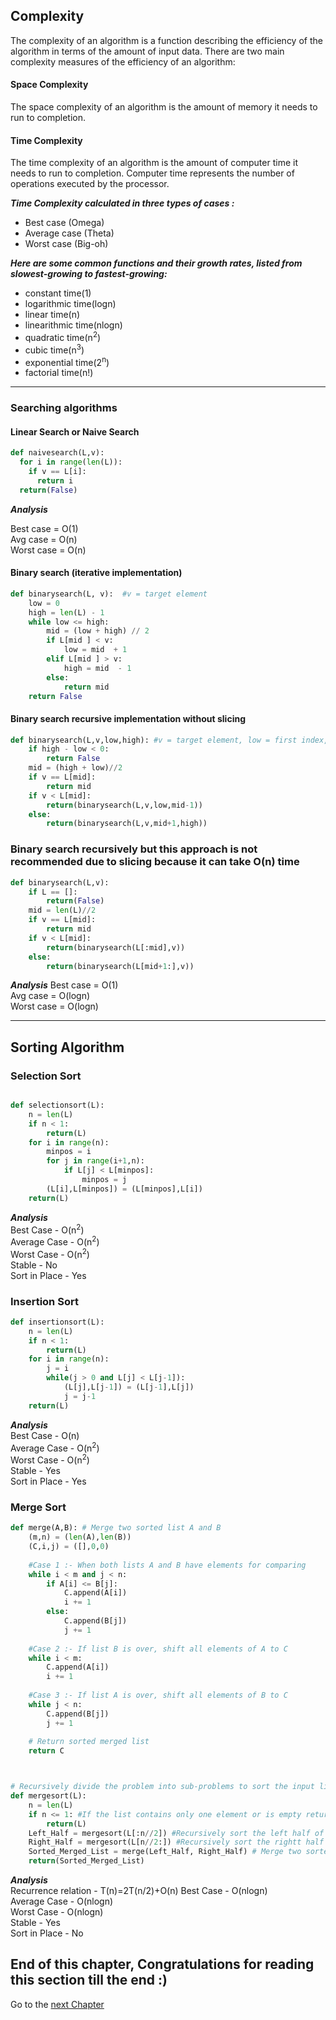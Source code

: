 
## Complexity
The complexity of an algorithm is a function describing the efficiency of the algorithm in terms of the amount of input data. There are two main complexity measures of the efficiency of an algorithm:

#### Space Complexity
The space complexity of an algorithm is the amount of memory it needs to run to completion.

#### Time Complexity
The time complexity of an algorithm is the amount of computer time it needs to run to completion. Computer time represents the number of operations executed by the processor.

***Time Complexity calculated in three types of cases :***
- Best case (Omega)
- Average case (Theta)
- Worst case (Big-oh)

***Here are some common functions and their growth rates, listed from slowest-growing to fastest-growing:***
- constant time(1)
 - logarithmic time(logn)
 - linear time(n)
 - linearithmic time(nlogn)
 - quadratic time(n<sup>2</sup>)
 - cubic time(n<sup>3</sup>)
 - exponential time(2<sup>n</sup>)
 - factorial time(n!)

****

 ### Searching algorithms

 #### Linear Search or Naive Search
```python
def naivesearch(L,v):
  for i in range(len(L)):
    if v == L[i]:
      return i
  return(False)
```
***Analysis***

Best case = O(1)  
Avg case = O(n)  
Worst case = O(n)

#### Binary search (iterative implementation)
```python 
def binarysearch(L, v):  #v = target element
    low = 0
    high = len(L) - 1
    while low <= high: 
        mid = (low + high) // 2
        if L[mid ] < v:
            low = mid  + 1
        elif L[mid ] > v:
            high = mid  - 1
        else:
            return mid
    return False
```
#### Binary search recursive implementation without slicing
```python
def binarysearch(L,v,low,high): #v = target element, low = first index, high = last index
    if high - low < 0:
        return False
    mid = (high + low)//2
    if v == L[mid]:
        return mid
    if v < L[mid]:
        return(binarysearch(L,v,low,mid-1))
    else:
        return(binarysearch(L,v,mid+1,high))
```
### Binary search recursively but this approach is not recommended due to slicing because it can take O(n) time
```python
def binarysearch(L,v):
    if L == []:
        return(False)
    mid = len(L)//2
    if v == L[mid]:
        return mid
    if v < L[mid]:
        return(binarysearch(L[:mid],v))
    else:
        return(binarysearch(L[mid+1:],v))
```

***Analysis***
Best case = O(1)  
Avg case = O(logn)  
Worst case = O(logn)  

____

## Sorting Algorithm

### Selection Sort
```python

def selectionsort(L):
    n = len(L)
    if n < 1:
        return(L)
    for i in range(n):
        minpos = i
        for j in range(i+1,n):
            if L[j] < L[minpos]:
                minpos = j
        (L[i],L[minpos]) = (L[minpos],L[i])
    return(L)
```

***Analysis***  
Best Case - O(n<sup>2</sup>)  
Average Case  - O(n<sup>2</sup>)  
Worst Case - O(n<sup>2</sup>)  
Stable - No  
Sort in Place - Yes


### Insertion Sort
```python
def insertionsort(L):
    n = len(L)
    if n < 1:
        return(L)
    for i in range(n):
        j = i
        while(j > 0 and L[j] < L[j-1]):
            (L[j],L[j-1]) = (L[j-1],L[j])
            j = j-1
    return(L)
```

***Analysis***  
Best Case - O(n)  
Average Case  - O(n<sup>2</sup>)  
Worst Case - O(n<sup>2</sup>)  
Stable - Yes  
Sort in Place - Yes


### Merge Sort
```python
def merge(A,B): # Merge two sorted list A and B
    (m,n) = (len(A),len(B))
    (C,i,j) = ([],0,0)
    
    #Case 1 :- When both lists A and B have elements for comparing
    while i < m and j < n:
        if A[i] <= B[j]:
            C.append(A[i])
            i += 1
        else:
            C.append(B[j])
            j += 1
    
    #Case 2 :- If list B is over, shift all elements of A to C 
    while i < m:
        C.append(A[i])
        i += 1
    
    #Case 3 :- If list A is over, shift all elements of B to C 
    while j < n:
        C.append(B[j])
        j += 1
    
    # Return sorted merged list   
    return C



# Recursively divide the problem into sub-problems to sort the input list L    
def mergesort(L): 
    n = len(L)
    if n <= 1: #If the list contains only one element or is empty return the list.
        return(L)
    Left_Half = mergesort(L[:n//2]) #Recursively sort the left half of the list
    Right_Half = mergesort(L[n//2:]) #Recursively sort the rightt half of the list
    Sorted_Merged_List = merge(Left_Half, Right_Half) # Merge two sorted list Left_Half and Right_Half
    return(Sorted_Merged_List)
```
***Analysis***  
Recurrence relation - T(n)=2T(n/2)+O(n) 
Best Case - O(nlogn)  
Average Case  - O(nlogn)  
Worst Case - O(nlogn)  
Stable - Yes  
Sort in Place - No


## End of this chapter, Congratulations for reading this section till the end :)
Go to the [next Chapter](/Chapter_3.md)